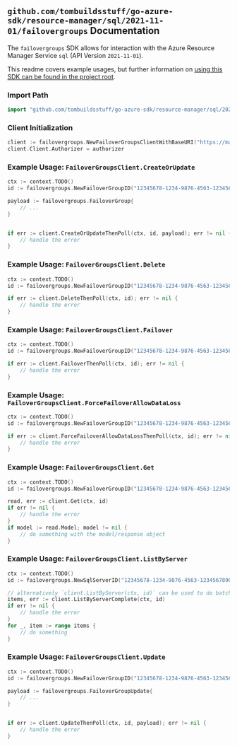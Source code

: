 
## `github.com/tombuildsstuff/go-azure-sdk/resource-manager/sql/2021-11-01/failovergroups` Documentation

The `failovergroups` SDK allows for interaction with the Azure Resource Manager Service `sql` (API Version `2021-11-01`).

This readme covers example usages, but further information on [using this SDK can be found in the project root](https://github.com/tombuildsstuff/go-azure-sdk/tree/main/docs).

### Import Path

```go
import "github.com/tombuildsstuff/go-azure-sdk/resource-manager/sql/2021-11-01/failovergroups"
```


### Client Initialization

```go
client := failovergroups.NewFailoverGroupsClientWithBaseURI("https://management.azure.com")
client.Client.Authorizer = authorizer
```


### Example Usage: `FailoverGroupsClient.CreateOrUpdate`

```go
ctx := context.TODO()
id := failovergroups.NewFailoverGroupID("12345678-1234-9876-4563-123456789012", "example-resource-group", "serverValue", "failoverGroupValue")

payload := failovergroups.FailoverGroup{
	// ...
}


if err := client.CreateOrUpdateThenPoll(ctx, id, payload); err != nil {
	// handle the error
}
```


### Example Usage: `FailoverGroupsClient.Delete`

```go
ctx := context.TODO()
id := failovergroups.NewFailoverGroupID("12345678-1234-9876-4563-123456789012", "example-resource-group", "serverValue", "failoverGroupValue")

if err := client.DeleteThenPoll(ctx, id); err != nil {
	// handle the error
}
```


### Example Usage: `FailoverGroupsClient.Failover`

```go
ctx := context.TODO()
id := failovergroups.NewFailoverGroupID("12345678-1234-9876-4563-123456789012", "example-resource-group", "serverValue", "failoverGroupValue")

if err := client.FailoverThenPoll(ctx, id); err != nil {
	// handle the error
}
```


### Example Usage: `FailoverGroupsClient.ForceFailoverAllowDataLoss`

```go
ctx := context.TODO()
id := failovergroups.NewFailoverGroupID("12345678-1234-9876-4563-123456789012", "example-resource-group", "serverValue", "failoverGroupValue")

if err := client.ForceFailoverAllowDataLossThenPoll(ctx, id); err != nil {
	// handle the error
}
```


### Example Usage: `FailoverGroupsClient.Get`

```go
ctx := context.TODO()
id := failovergroups.NewFailoverGroupID("12345678-1234-9876-4563-123456789012", "example-resource-group", "serverValue", "failoverGroupValue")

read, err := client.Get(ctx, id)
if err != nil {
	// handle the error
}
if model := read.Model; model != nil {
	// do something with the model/response object
}
```


### Example Usage: `FailoverGroupsClient.ListByServer`

```go
ctx := context.TODO()
id := failovergroups.NewSqlServerID("12345678-1234-9876-4563-123456789012", "example-resource-group", "serverValue")

// alternatively `client.ListByServer(ctx, id)` can be used to do batched pagination
items, err := client.ListByServerComplete(ctx, id)
if err != nil {
	// handle the error
}
for _, item := range items {
	// do something
}
```


### Example Usage: `FailoverGroupsClient.Update`

```go
ctx := context.TODO()
id := failovergroups.NewFailoverGroupID("12345678-1234-9876-4563-123456789012", "example-resource-group", "serverValue", "failoverGroupValue")

payload := failovergroups.FailoverGroupUpdate{
	// ...
}


if err := client.UpdateThenPoll(ctx, id, payload); err != nil {
	// handle the error
}
```

